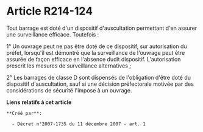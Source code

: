 # Article R214-124

Tout barrage est doté d'un dispositif d'auscultation permettant d'en assurer une surveillance efficace. Toutefois :

1° Un ouvrage peut ne pas être doté de ce dispositif, sur autorisation du préfet, lorsqu'il est démontré que la surveillance
de l'ouvrage peut être assurée de façon efficace en l'absence dudit dispositif. L'autorisation prescrit les mesures de
surveillance alternatives ;

2° Les barrages de classe D sont dispensés de l'obligation d'être doté du dispositif d'auscultation, sauf si une décision
préfectorale motivée par des considérations de sécurité l'impose à un ouvrage.

**Liens relatifs à cet article**

	**Créé par**:

	  - Décret n°2007-1735 du 11 décembre 2007 - art. 1
